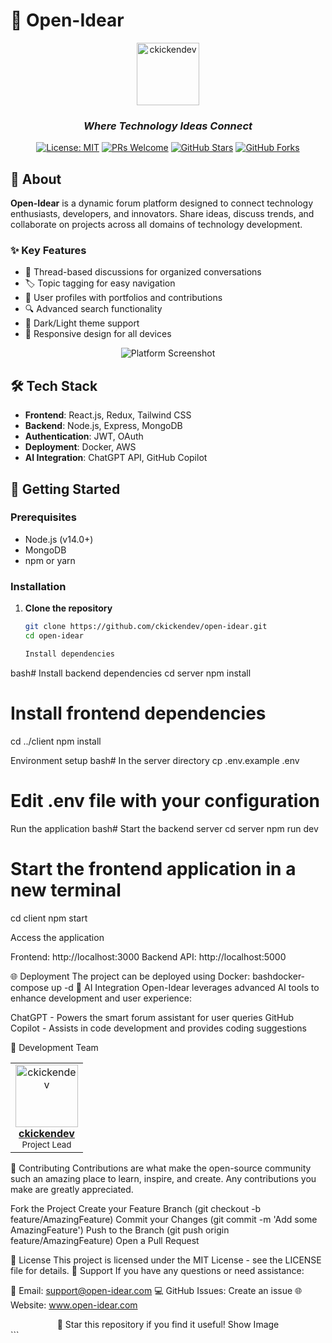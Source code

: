 # 🚀 Open-Idear

<div align="center">
  
<div align="center">
  <img src="https://res.cloudinary.com/dhc6z8uix/image/upload/v1743690388/wik95ksifmrudkbfmzom.png" width="100px;" alt="ckickendev"/>
</div>

### *Where Technology Ideas Connect*

[![License: MIT](https://img.shields.io/badge/License-MIT-yellow.svg)](https://opensource.org/licenses/MIT)
[![PRs Welcome](https://img.shields.io/badge/PRs-welcome-brightgreen.svg)](https://github.com/ckickendev/open-idear/pulls)
[![GitHub Stars](https://img.shields.io/github/stars/ckickendev/open-idear?style=social)](https://github.com/ckickendev/open-idear)
[![GitHub Forks](https://img.shields.io/github/forks/ckickendev/open-idear?style=social)](https://github.com/ckickendev/open-idear)

</div>

## 📖 About

**Open-Idear** is a dynamic forum platform designed to connect technology enthusiasts, developers, and innovators. Share ideas, discuss trends, and collaborate on projects across all domains of technology development.

### ✨ Key Features

- 💬 Thread-based discussions for organized conversations
- 🏷️ Topic tagging for easy navigation
- 👤 User profiles with portfolios and contributions
- 🔍 Advanced search functionality
- 🌙 Dark/Light theme support
- 📱 Responsive design for all devices

<div align="center">
  
![Platform Screenshot](https://raw.githubusercontent.com/ckickendev/open-idear/main/assets/screenshot.png)

</div>

## 🛠️ Tech Stack

- **Frontend**: React.js, Redux, Tailwind CSS
- **Backend**: Node.js, Express, MongoDB
- **Authentication**: JWT, OAuth
- **Deployment**: Docker, AWS
- **AI Integration**: ChatGPT API, GitHub Copilot

## 🚀 Getting Started

### Prerequisites

- Node.js (v14.0+)
- MongoDB
- npm or yarn

### Installation

1. **Clone the repository**
   ```bash
   git clone https://github.com/ckickendev/open-idear.git
   cd open-idear

   Install dependencies
bash# Install backend dependencies
cd server
npm install

# Install frontend dependencies
cd ../client
npm install

Environment setup
bash# In the server directory
cp .env.example .env
# Edit .env file with your configuration

Run the application
bash# Start the backend server
cd server
npm run dev

# Start the frontend application in a new terminal
cd client
npm start

Access the application

Frontend: http://localhost:3000
Backend API: http://localhost:5000



🌐 Deployment
The project can be deployed using Docker:
bashdocker-compose up -d
🧠 AI Integration
Open-Idear leverages advanced AI tools to enhance development and user experience:

ChatGPT - Powers the smart forum assistant for user queries
GitHub Copilot - Assists in code development and provides coding suggestions

👥 Development Team
<div align="center">
  <table>
    <tr>
      <td align="center">
        <a href="https://github.com/ckickendev">
          <img src="https://github.com/ckickendev.png" width="100px;" alt="ckickendev"/>
          <br />
          <b>ckickendev</b>
        </a>
        <br />
        <sub>Project Lead</sub>
      </td>
      <!-- Add more team members here -->
    </tr>
  </table>
</div>
🤝 Contributing
Contributions are what make the open-source community such an amazing place to learn, inspire, and create. Any contributions you make are greatly appreciated.

Fork the Project
Create your Feature Branch (git checkout -b feature/AmazingFeature)
Commit your Changes (git commit -m 'Add some AmazingFeature')
Push to the Branch (git push origin feature/AmazingFeature)
Open a Pull Request

📄 License
This project is licensed under the MIT License - see the LICENSE file for details.
💬 Support
If you have any questions or need assistance:

📧 Email: support@open-idear.com
💻 GitHub Issues: Create an issue
🌐 Website: www.open-idear.com


<div align="center">
🌟 Star this repository if you find it useful!
Show Image
</div>
```
